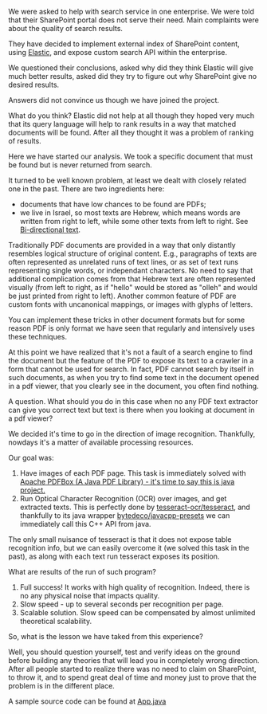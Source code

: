   <p>We were asked to help with search service in one enterprise. We were told that their SharePoint portal does not serve their need. Main complaints were about the quality of search results.</p>
  <p>They have decided to implement external index of SharePoint content, using <a href="https://www.elastic.co/">Elastic</a>, and expose custom search API within the enterprise.</p>
  <p></p>
  <p>We questioned their conclusions, asked why did they think Elastic will give much better results, asked did they try to figure out why SharePoint give no desired results.</p>
  <p>Answers did not convince us though we have joined the project.</p>
  <p></p>
  <p>
    What do you think? 
    Elastic did not help at all though they hoped very much that its query language will help to rank results in a way that matched documents will be found.
    After all they thought it was a problem of ranking of results.</p>
  <p></p>
  <p>
    Here we have started our analysis. We took a specific document that must be found but is never returned from search.</p>
  <p></p>
  <p>
    It turned to be well known problem, at least we dealt with closely related one in the past. There are two ingredients here:</p>
  <ul>
    <li>documents that have low chances to be found are PDFs;</li>
    <li>we live in Israel, so most texts are Hebrew, which means words are written from right to left, while some other texts from left to right. See <a href="https://en.wikipedia.org/wiki/Bi-directional_text" target="_blank">Bi-directional text</a>.</li>
  </ul>
  <p>
    Traditionally PDF documents are provided in a way that only distantly resembles logical structure of original content. E.g., paragraphs of texts are often represented as unrelated runs of text lines, or as set of text runs representing single words, or independant characters. No need to say that additional complication comes from that Hebrew text are often represented visually (from left to right, as if &quot;hello&quot; would be stored as &quot;olleh&quot; and would be just printed from right to left). Another common feature of PDF are custom fonts with uncanonical mappings, or images with glyphs of letters.</p>
  <p>
    You can implement these tricks in other document formats but for some reason PDF is only format we have seen that regularly and intensively uses these techniques.</p>
  <p></p>
  <p>
    At this point we have realized that it&#39;s not a fault of a search engine to find the document but the feature of the PDF to expose its text to a crawler in a form that cannot be used for search.
    In fact, PDF cannot search by itself in such documents, as when you try to find some text in the document opened in a pdf viewer, that you clearly see in the document, you often find nothing.</p>
  <p></p>
  <p>
    A question. What should you do in this case when no any PDF text extractor can give you correct text but text is there when you looking at document in a pdf viewer?</p>
  <p></p>
  <p>
    We decided it&#39;s time to go in the direction of image recognition. Thankfully, nowdays it&#39;s a matter of available processing resources.</p>
  <p>
    Our goal was:</p>
  <ol>
    <li>Have images of each PDF page. This task is immediately solved with <a href="https://pdfbox.apache.org/" target="_blank">Apache PDFBox (A Java PDF Library) - it's time to say this is java project.</a></li>
    <li>Run Optical Character Recognition (OCR) over images, and get extracted texts. This is perfectly done by <a href="https://github.com/tesseract-ocr/tesseract" target="_blank">tesseract-ocr/tesseract</a>, and thankfully to its java wrapper <a href="https://github.com/bytedeco/javacpp-presets/tree/master/tesseract" target="_blank">bytedeco/javacpp-presets</a> we can immediately call this C++ API from java.</li>
  </ol>
  <p>
    The only small nuisance of tesseract is that it does not expose table recognition info, but we can easily overcome it (we solved this task in the past), as along with each text run tesseract exposes its position.</p>

<p></p>
  <p>What are results of the run of such program?</p>
  <ol>
    <li>Full success! It works with high quality of recognition. Indeed, there is no any physical noise that impacts quality.</li>
    <li>Slow speed - up to several seconds per recognition per  page.</li>
    <li>Scalable solution. Slow speed can be compensated by almost unlimited theoretical scalability.</li>
  </ol>
  <p></p>
  <p>So, what is the lesson we have taked from this experience?</p>
  <p></p>
  <p>Well, you should question yourself, test and verify ideas on the ground before building any theories that will lead you in completely wrong direction. After all people started to realize there was no need to claim on SharePoint, to throw it, and to spend great deal of time and money just to prove that the problem is in the different place.</p>

  <p>A sample source code can be found at <a href="https://github.com/nesterovsky-bros/pdf.ocr/blob/master/src/main/java/nesterovskyBros/pdf/ocr/App.java" target="_blank">App.java</a></p>

